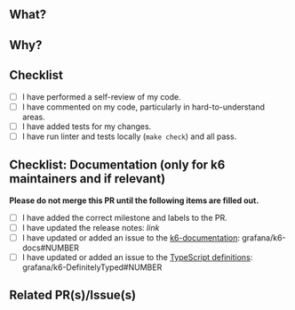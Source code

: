 ## What?

<!-- A short (or detailed) description of what this PR does. -->

## Why?

<!-- A short (or detailed) explanation of why these changes are made and needed. -->

## Checklist

<!-- 
If you haven't read the contributing guidelines https://github.com/grafana/k6/blob/master/CONTRIBUTING.md 
and code of conduct https://github.com/grafana/k6/blob/master/CODE_OF_CONDUCT.md yet, please do so
-->

- [ ] I have performed a self-review of my code.
- [ ] I have commented on my code, particularly in hard-to-understand areas.
- [ ] I have added tests for my changes.
- [ ] I have run linter and tests locally (`make check`) and all pass.

## Checklist: Documentation (only for k6 maintainers and if relevant)

**Please do not merge this PR until the following items are filled out.**

- [ ] I have added the correct milestone and labels to the PR.
- [ ] I have updated the release notes: _link_
- [ ] I have updated or added an issue to the [k6-documentation](https://github.com/grafana/k6-docs): grafana/k6-docs#NUMBER
- [ ] I have updated or added an issue to the [TypeScript definitions](https://github.com/grafana/k6-DefinitelyTyped/tree/master/types/k6): grafana/k6-DefinitelyTyped#NUMBER

<!-- - [ ] Any other relevant item -->

## Related PR(s)/Issue(s)

<!-- - <https://github.com/grafana/...> -->

<!-- Does it close an issue? -->

<!-- Closes #ISSUE-ID -->

<!-- Thanks for your contribution! 🙏🏼 -->
